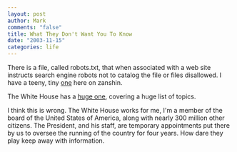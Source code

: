 ```yaml
--- 
layout: post
author: Mark
comments: "false"
title: What They Don't Want You To Know
date: "2003-11-15"
categories: life
---
```

There is a file, called robots.txt, that when associated with a web site instructs search engine robots not to catalog the file or files disallowed. I have a teeny, tiny <a href="http://zanshin.net/robots.txt" title="danger will robinson">one</a> here on zanshin.

The White House has a <a href="http://www.whitehouse.gov/robots.txt" title="what you don't know can and will hurt you">huge one</a>, covering a huge list of topics.

I think this is wrong. The White House works for me, I'm a member of the board of the United States of America, along with nearly 300 million other citizens. The President, and his staff, are temporary appointments put there by us to oversee the running of the country for four years. How dare they play keep away with information.
